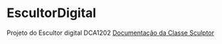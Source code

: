 # EscultorDigital
Projeto do Escultor digital DCA1202
[Documentação da Classe Sculptor](html/index.html)